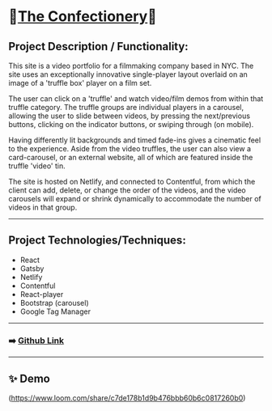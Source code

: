 # 🍬[The Confectionery](https://goofy-jang-9e020a.netlify.app/)🍬

## Project Description / Functionality:
This site is a video portfolio for a filmmaking company based in NYC. The site uses an exceptionally innovative single-player layout overlaid on an image of a 'truffle box' player on a film set.

The user can click on a 'truffle' and watch video/film demos from within that truffle category. The truffle groups are individual players in a carousel, allowing the user to slide between videos, by pressing the next/previous buttons, clicking on the indicator buttons, or swiping through (on mobile).

Having differently lit backgrounds and timed fade-ins gives a cinematic feel to the experience. Aside from the video truffles, the user can also view a card-carousel, or an external website, all of which are featured inside the truffle 'video' tin.

The site is hosted on Netlify, and connected to Contentful, from which the client can add, delete, or change the order of the videos, and the video carousels will expand or shrink dynamically to accommodate the number of videos in that group. 

---

## Project Technologies/Techniques:
- React
- Gatsby
- Netlify
- Contentful
- React-player
- Bootstrap (carousel)
- Google Tag Manager

---

### ➡️ [Github Link](https://github.com/cjmaret/confectionery)

---

## ✨ Demo
(https://www.loom.com/share/c7de178b1d9b476bbb60b6c0817260b0)
